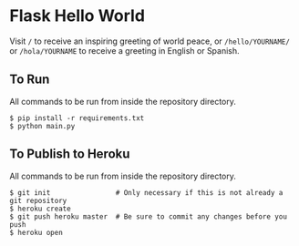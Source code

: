 # Flask Hello World

Visit `/` to receive an inspiring greeting of world peace, or `/hello/YOURNAME/` or `/hola/YOURNAME` to receive a greeting in English or Spanish.

## To Run

All commands to be run from inside the repository directory.
```
$ pip install -r requirements.txt
$ python main.py
```

## To Publish to Heroku

All commands to be run from inside the repository directory.
```
$ git init                # Only necessary if this is not already a git repository
$ heroku create
$ git push heroku master  # Be sure to commit any changes before you push
$ heroku open
```
